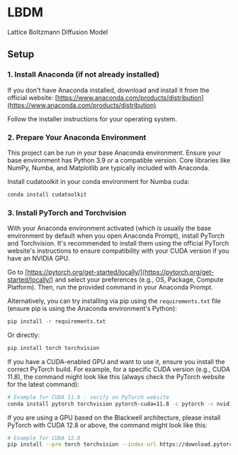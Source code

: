 # LBDM
Lattice Boltzmann Diffusion Model

## Setup

### 1. Install Anaconda (if not already installed)

If you don't have Anaconda installed, download and install it from the official website: [https://www.anaconda.com/products/distribution](https://www.anaconda.com/products/distribution)

Follow the installer instructions for your operating system.

### 2. Prepare Your Anaconda Environment

This project can be run in your base Anaconda environment. Ensure your base environment has Python 3.9 or a compatible version. Core libraries like NumPy, Numba, and Matplotlib are typically included with Anaconda.

Install cudatoolkit in your conda environment for Numba cuda:

```bash
conda install cudatoolkit
```

### 3. Install PyTorch and Torchvision

With your Anaconda environment activated (which is usually the base environment by default when you open Anaconda Prompt), install PyTorch and Torchvision. It's recommended to install them using the official PyTorch website's instructions to ensure compatibility with your CUDA version if you have an NVIDIA GPU.

Go to [https://pytorch.org/get-started/locally/](https://pytorch.org/get-started/locally/) and select your preferences (e.g., OS, Package, Compute Platform). Then, run the provided command in your Anaconda Prompt.

Alternatively, you can try installing via pip using the `requirements.txt` file (ensure pip is using the Anaconda environment's Python):

```bash
pip install -r requirements.txt
```

Or directly:

```bash
pip install torch torchvision
```

If you have a CUDA-enabled GPU and want to use it, ensure you install the correct PyTorch build. For example, for a specific CUDA version (e.g., CUDA 11.8), the command might look like this (always check the PyTorch website for the latest command):

```bash
# Example for CUDA 11.8 - verify on PyTorch website
conda install pytorch torchvision pytorch-cuda=11.8 -c pytorch -c nvidia
```

If you are using a GPU based on the Blackwell architecture, please install PyTorch with CUDA 12.8 or above, the command might look like this:

```bash
# Example for CUDA 12.8
pip install --pre torch torchvision --index-url https://download.pytorch.org/whl/nightly/cu128